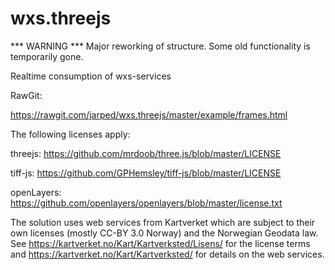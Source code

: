 wxs.threejs
===========

*** WARNING ***
Major reworking of structure. 
Some old functionality is temporarily gone.

Realtime consumption of wxs-services


RawGit:

https://rawgit.com/jarped/wxs.threejs/master/example/frames.html


The following licenses apply:

threejs: https://github.com/mrdoob/three.js/blob/master/LICENSE

tiff-js: https://github.com/GPHemsley/tiff-js/blob/master/LICENSE

openLayers: https://github.com/openlayers/openlayers/blob/master/license.txt


The solution uses web services from Kartverket which are subject to their own licenses (mostly CC-BY 3.0 Norway) and the Norwegian Geodata law. See https://kartverket.no/Kart/Kartverksted/Lisens/ for the license terms and https://kartverket.no/Kart/Kartverksted/ for details on the web services.
